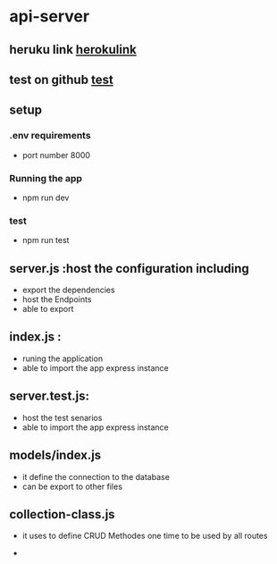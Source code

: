 # api-server


## heruku link [herokulink](https://ehabalshrida-api-server.herokuapp.com/)

## test on github [test](https://github.com/Ehabalshrida/api-server/actions)

## setup 

### .env requirements

 - port number 8000

 ### Running the app
 - npm run dev


 ### test 
 - npm run test


 ## server.js :host the configuration including
-  export the dependencies
- host the Endpoints
- able to export 

## index.js :
- runing the application 
- able to import the app express instance 

## server.test.js:
- host the test senarios
- able to import the app express instance

## models/index.js
- it define the connection to the database
- can be export to other files 
## collection-class.js 
- it uses to define CRUD Methodes one time to be used by all routes

-
